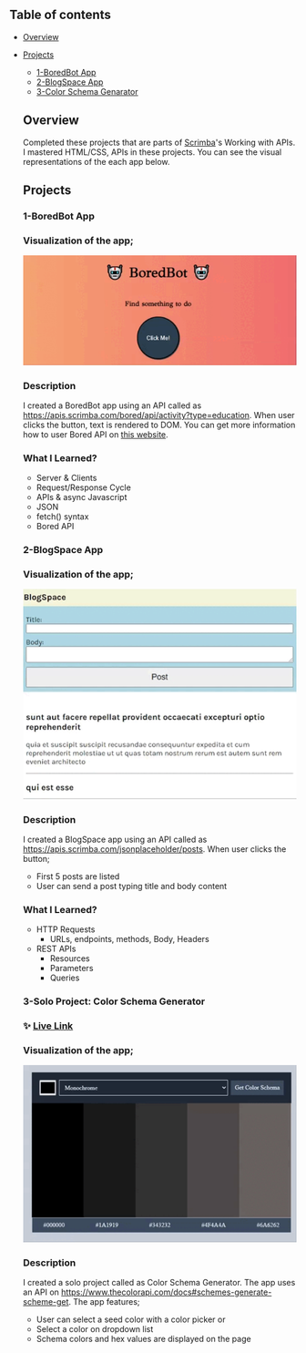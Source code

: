 ## Table of contents

- [Overview](#overview)

- [Projects](#projects)

  - [1-BoredBot App](#bored-bot)
  - [2-BlogSpace App](#blog-space)
  - [3-Color Schema Genarator](#color-generator)
    
    
  ## Overview

  Completed these projects that are parts of [Scrimba](https://scrimba.com/learn/frontend/)'s Working with APIs. I mastered HTML/CSS, APIs in these projects.
  You can see the visual representations of the each app below.

  ## Projects

  
  ### 1-BoredBot App

  ### Visualization of the app;
  ![image](./1-BoredBot-app/BoredBot.gif)
  
  
  
  ### Description
  
  I created a BoredBot app using an API called as https://apis.scrimba.com/bored/api/activity?type=education. When user clicks the button, text is rendered to DOM. You can get more information how to user Bored API on [this website](https://apis.scrimba.com/bored/documentation).
  
  
  ### What I Learned?
  - Server & Clients
  - Request/Response Cycle
  - APIs & async Javascript
  - JSON
  - fetch() syntax
  - Bored API
    
  ### 2-BlogSpace App
  
  ### Visualization of the app;
  ![image](./2-BlogSpace-app/BlogSpace.gif)
  
  
  
  ### Description
  
  I created a BlogSpace app using an API called as https://apis.scrimba.com/jsonplaceholder/posts. When user clicks the button;
    - First 5 posts are listed
    - User can send a post typing title and body content


  ### What I Learned?
  - HTTP Requests
    - URLs, endpoints, methods, Body, Headers
  - REST APIs
    - Resources
    - Parameters
    - Queries
    
    
  ### 3-Solo Project: Color Schema Generator
  ### ✨ [Live Link](https://scrimba-color-generator.netlify.app/)
  
  ### Visualization of the app;
  ![image](./3-color-schema-generator/color-generator.gif)
  
  
  
  ### Description
  
  I created a solo project called as Color Schema Generator. The app uses an API on https://www.thecolorapi.com/docs#schemes-generate-scheme-get. The app features;
    - User can select a seed color with a color picker or
    - Select a color on dropdown list
    - Schema colors and hex values are displayed on the page
